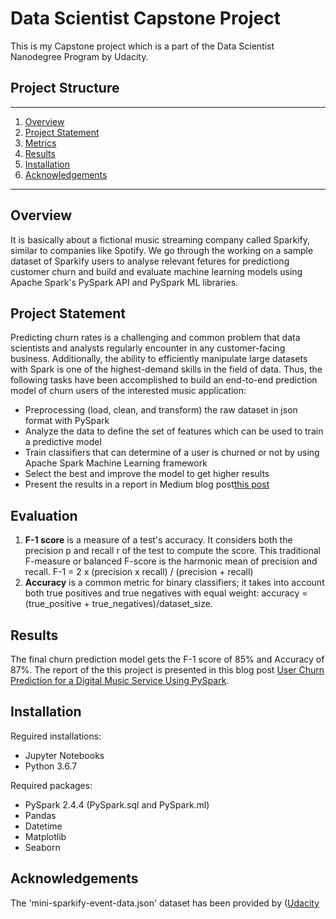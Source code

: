 # Data Scientist Capstone Project
This is my Capstone project which is a part of the Data Scientist Nanodegree Program by Udacity. 


## Project Structure
------
1. [Overview](#Overview)
2. [Project Statement](#ProjectStatement)
3. [Metrics](#Metrics)
4. [Results](#Results)
5. [Installation](#Installation)
6. [Acknowledgements](#ack)

------
## Overview <a name="Overview"></a> 
It is basically about a fictional music streaming company called Sparkify, similar to companies like Spotify. We go through the working on a sample dataset of Sparkify users 
to analyse relevant fetures for predictiong customer churn and build and evaluate machine learning models using Apache Spark's PySpark API and PySpark ML libraries.

## Project Statement <a name="ProjectStatement"></a> 
Predicting churn rates is a challenging and common problem that data scientists and analysts regularly encounter in any customer-facing business. Additionally, the ability to efficiently manipulate large datasets with Spark is one of the highest-demand skills in the field of data. Thus, the following tasks have been accomplished to 
build an end-to-end prediction model of churn users of the interested music application:
- Preprocessing (load, clean, and transform) the raw dataset in json format with PySpark
- Analyze the data to define the set of features which can be used to train a predictive model
- Train classifiers that can determine of a user is churned or not by using Apache Spark Machine Learning framework
- Select the best and improve the model to get higher results
- Present the results in a report in Medium blog post[this post](https://medium.com/@velisari/sparkify-user-churn-prediction-6c727699cac4)

## Evaluation
1. **F-1 score** is a measure of a test's accuracy. It considers both the precision p and recall r of the test to compute the score. This traditional F-measure or balanced F-score is the harmonic mean of precision and recall. F-1 = 2 x (precision x recall) / (precision + recall)
2. **Accuracy** is a common metric for binary classifiers; it takes into account both true positives and true negatives with equal weight: accuracy = (true_positive + true_negatives)/dataset_size.

## Results <a name="Results"></a>
The final churn prediction model gets the F-1 score of 85% and Accuracy of 87%.
The report of the this project is presented in this blog post [User Churn Prediction for a Digital Music Service Using PySpark](https://medium.com/@velisari/sparkify-user-churn-prediction-6c727699cac4).

## Installation <a name="Installation"></a>
Reguired installations:
+ Jupyter Notebooks
+ Python 3.6.7

Required packages: 
+ PySpark 2.4.4 (PySpark.sql and PySpark.ml)
+ Pandas
+ Datetime
+ Matplotlib
+ Seaborn  

## Acknowledgements <a name="ack"></a>
The 'mini-sparkify-event-data.json' dataset has been provided by  ([Udacity](https://www.udacity.com/)
